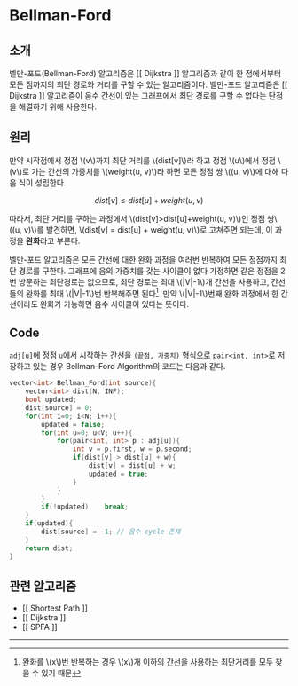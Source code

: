 # Bellman-Ford
## 소개
벨만-포드(Bellman-Ford) 알고리즘은 [[ Dijkstra ]] 알고리즘과 같이 한 점에서부터 모든 점까지의 최단 경로와 거리를 구할 수 있는 알고리즘이다. 벨만-포드 알고리즘은 [[ Dijkstra ]] 알고리즘이 음수 간선이 있는 그래프에서 최단 경로를 구할 수 없다는 단점을 해결하기 위해 사용한다. 

## 원리
만약 시작점에서 정점 \\(v\\)까지 최단 거리를 \\(dist[v]\\)라 하고 정점 \\(u\\)에서 정점 \\(v\\)로 가는 간선의 가중치를 \\(weight(u, v)\\)라 하면 모든 정점 쌍 \\((u, v)\\)에 대해 다음 식이 성립한다.

$$ dist[v]\leq dist[u] + weight(u, v)$$

따라서, 최단 거리를 구하는 과정에서 \\(dist[v]>dist[u]+weight(u, v)\\)인 정점 쌍\\((u, v)\\)를 발견하면, \\(dist[v] = dist[u] + weight(u, v)\\)로 고쳐주면 되는데, 이 과정을 **완화**라고 부른다.

벨만-포드 알고리즘은 모든 간선에 대한 완화 과정을 여러번 반복하여 모든 정점까지 최단 경로를 구한다. 그래프에 음의 가중치를 갖는 사이클이 없다 가정하면 같은 정점을 2번 방문하는 최단경로는 없으므로, 최단 경로는 최대 \\(|V|-1\\)개 간선을 사용하고, 간선들의 완화를 최대 \\(|V|-1\\)번 반복해주면 된다[^1]. 만약 \\(|V|-1\\)번째 완화 과정에서 한 간선이라도 완화가 가능하면 음수 사이클이 있다는 뜻이다.

## Code
`adj[u]`에 정점 `u`에서 시작하는 간선을 `(끝점, 가중치)` 형식으로 `pair<int, int>`로 저장하고 있는 경우 Bellman-Ford Algorithm의 코드는 다음과 같다.
``` c++
vector<int> Bellman_Ford(int source){
	vector<int> dist(N, INF);
	bool updated;
	dist[source] = 0;
	for(int i=0; i<N; i++){
		updated = false;
		for(int u=0; u<V; u++){
			for(pair<int, int> p : adj[u]){
				int v = p.first, w = p.second;
				if(dist[v] > dist[u] + w){
					dist[v] = dist[u] + w;
					updated = true;
				}
			}
		}
		if(!updated)	break;
	}
	if(updated){
		dist[source] = -1; // 음수 cycle 존재
	}
	return dist;
}
```

## 관련 알고리즘
* [[ Shortest Path ]]
* [[ Dijkstra ]]
* [[ SPFA ]]

---
[^1]: 완화를 \\(x\\)번 반복하는 경우 \\(x\\)개 이하의 간선을 사용하는 최단거리를 모두 찾을 수 있기 때문
